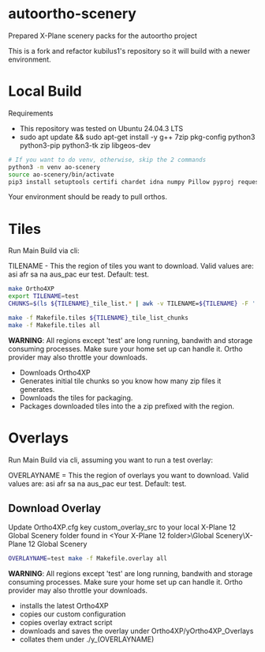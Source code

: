 # autoortho-scenery
Prepared X-Plane scenery packs for the autoortho project

This is a fork and refactor kubilus1's repository so it will build with a newer environment.

# Local Build

Requirements
- This repository was tested on Ubuntu 24.04.3 LTS
- sudo apt update && sudo apt-get install -y g++ 7zip pkg-config python3 python3-pip python3-tk zip libgeos-dev


```bash
# If you want to do venv, otherwise, skip the 2 commands
python3 -m venv ao-scenery
source ao-scenery/bin/activate
pip3 install setuptools certifi chardet idna numpy Pillow pyproj requests Rtree Shapely urllib3 scikit-fmm
```

Your environment should be ready to pull orthos.

# Tiles

Run Main Build via cli:

TILENAME - This the region of tiles you want to download. Valid values are: asi afr sa na aus_pac eur test. Default: test.

```bash
make Ortho4XP
export TILENAME=test
CHUNKS=$(ls ${TILENAME}_tile_list.* | awk -v TILENAME=${TILENAME} -F '.' '/.+/ { printf "%s\"z_" TILENAME "_%s.zip\"", sep, ""$2""; sep=", " }')

make -f Makefile.tiles ${TILENAME}_tile_list_chunks
make -f Makefile.tiles all
```

**WARNING**: All regions except 'test' are long running, bandwith and storage consuming processes. Make sure your home set up can handle it. Ortho provider may also throttle your downloads.

- Downloads Ortho4XP
- Generates initial tile chunks so you know how many zip files it generates.
- Downloads the tiles for packaging.
- Packages downloaded tiles into the a zip prefixed with the region.

# Overlays

Run Main Build via cli, assuming you want to run a test overlay:

OVERLAYNAME = This the region of overlays you want to download. Valid values are: asi afr sa na aus_pac eur test. Default: test. 

## Download Overlay

Update Ortho4XP.cfg key custom_overlay_src to your local X-Plane 12 Global Scenery folder found in <Your X-Plane 12 folder>\Global Scenery\X-Plane 12 Global Scenery

```bash
OVERLAYNAME=test make -f Makefile.overlay all
```

**WARNING**: All regions except 'test' are long running, bandwith and storage consuming processes. Make sure your home set up can handle it. Ortho provider may also throttle your downloads.

- installs the latest Ortho4XP
- copies our custom configuration
- copies overlay extract script
- downloads and saves the overlay under Ortho4XP/yOrtho4XP_Overlays
- collates them under ./y_(OVERLAYNAME)